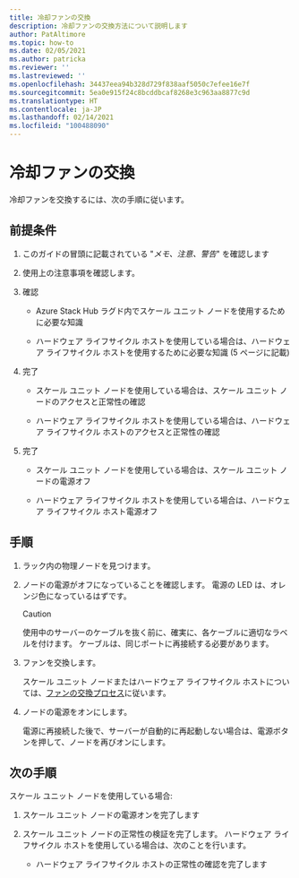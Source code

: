 ```yaml
---
title: 冷却ファンの交換
description: 冷却ファンの交換方法について説明します
author: PatAltimore
ms.topic: how-to
ms.date: 02/05/2021
ms.author: patricka
ms.reviewer: ''
ms.lastreviewed: ''
ms.openlocfilehash: 34437eea94b328d729f838aaf5050c7efee16e7f
ms.sourcegitcommit: 5ea0e915f24c8bcddbcaf8268e3c963aa8877c9d
ms.translationtype: HT
ms.contentlocale: ja-JP
ms.lasthandoff: 02/14/2021
ms.locfileid: "100488090"
---
```

# <a name="replacing-a-cooling-fan"></a>冷却ファンの交換

冷却ファンを交換するには、次の手順に従います。

## <a name="prerequisites"></a>前提条件

1.  このガイドの冒頭に記載されている "*メモ、注意、警告*" を確認します

2.  使用上の注意事項を確認します。

3.  確認

    -   Azure Stack Hub ラグド内でスケール ユニット ノードを使用するために必要な知識

    -   ハードウェア ライフサイクル ホストを使用している場合は、ハードウェア ライフサイクル ホストを使用するために必要な知識 (5 ページに記載)

4.  完了

    -   スケール ユニット ノードを使用している場合は、スケール ユニット ノードのアクセスと正常性の確認

    -   ハードウェア ライフサイクル ホストを使用している場合は、ハードウェア ライフサイクル ホストのアクセスと正常性の確認

5.  完了

    -   スケール ユニット ノードを使用している場合は、スケール ユニット ノードの電源オフ

    -   ハードウェア ライフサイクル ホストを使用している場合は、ハードウェア ライフサイクル ホスト電源オフ

## <a name="steps"></a>手順

1.  ラック内の物理ノードを見つけます。

2.  ノードの電源がオフになっていることを確認します。 電源の LED は、オレンジ色になっているはずです。

    > [!CAUTION]
    > 使用中のサーバーのケーブルを抜く前に、確実に、各ケーブルに適切なラベルを付けます。 ケーブルは、同じポートに再接続する必要があります。
    
3.  ファンを交換します。

    スケール ユニット ノードまたはハードウェア ライフサイクル ホストについては、[ファンの交換プロセス](https://www.dell.com/support/manuals/us/en/04/poweredge-r640/per640_ism_pub/dell-emc-poweredge-r640-overview?guid=guid-f39be9ba-158c-45e3-b8b1-f07bb750d6d4)に従います。
    
4.  ノードの電源をオンにします。

    電源に再接続した後で、サーバーが自動的に再起動しない場合は、電源ボタンを押して、ノードを再びオンにします。
    
## <a name="next-steps"></a>次の手順

スケール ユニット ノードを使用している場合:

1.  スケール ユニット ノードの電源オンを完了します

2.  スケール ユニット ノードの正常性の検証を完了します。 ハードウェア ライフサイクル ホストを使用している場合は、次のことを行います。

    -   ハードウェア ライフサイクル ホストの正常性の確認を完了します
    
